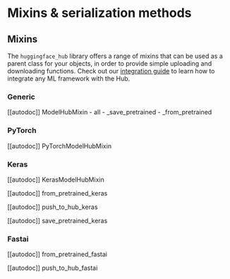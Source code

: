 <!--⚠️ Note that this file is in Markdown but contains specific syntax for our doc-builder (similar to MDX) that may not be
rendered properly in your Markdown viewer.
-->

# Mixins & serialization methods

## Mixins

The `huggingface_hub` library offers a range of mixins that can be used as a parent class for your objects, in order to
provide simple uploading and downloading functions. Check out our [integration guide](../guides/integrations) to learn
how to integrate any ML framework with the Hub.

### Generic

[[autodoc]] ModelHubMixin
    - all
    - _save_pretrained
    - _from_pretrained

### PyTorch

[[autodoc]] PyTorchModelHubMixin

### Keras

[[autodoc]] KerasModelHubMixin

[[autodoc]] from_pretrained_keras

[[autodoc]] push_to_hub_keras

[[autodoc]] save_pretrained_keras

### Fastai

[[autodoc]] from_pretrained_fastai

[[autodoc]] push_to_hub_fastai
